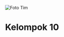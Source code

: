 <img src="https://github.com/RizkyFirmansyah-com/-tim/blob/main/tim.png" alt="Foto Tim">

# Kelompok 10


